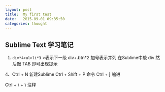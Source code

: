 ```yaml
---
layout: post
title:  My first test
date:   2015-09-01 09:35:50
categories: thought
---
```


## Sublime Text 学习笔记

1. `div*4>ul>li*3`     >表示下一级
  div+.btn*2        加号表示并列 
  在Sublime中敲 div 然后敲 TAB 即可出现提示 <div></div>


  4、Ctrl + N 新建Sublime
  Ctrl + Shift + P 命令
  Ctrl + ] 缩进  
 
 Ctrl + / + \ 注释 
